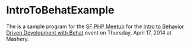 IntroToBehatExample
===================

The is a sample program for the [SF PHP Meetup](http://www.meetup.com/sf-php/) for the [Intro to Behavior Driven Development with Behat](http://www.meetup.com/sf-php/events/169678302/) event on Thursday, April 17, 2014 at Mashery.
